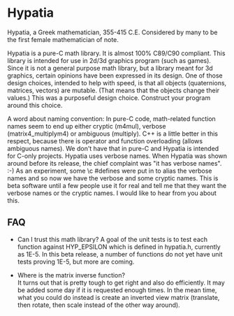Hypatia
=======

Hypatia, a Greek mathematician, 355-415 C.E. Considered by many to be the first female mathematician of note.

Hypatia is a pure-C math library.  It is almost 100% C89/C90 compliant.  This library is intended for use in 2d/3d graphics program (such as games).  Since it is not a general purpose math library, but a library meant for 3d graphics, certain opinions have been expressed in its design.  One of those design choices, intended to help with speed, is that all objects (quaternions, matrices, vectors) are mutable.  (That means that the objects change their values.)  This was a purposeful design choice. Construct your program around this choice.

A word about naming convention:  In pure-C code, math-related function names seem to end up either cryptic (m4mul), verbose (matrix4_multiplym4) or ambiguous (multiply).  C++ is a little better in this respect, because there is operator and function overloading (allows ambiguous names).  We don't have that in pure-C and Hypatia is intended for C-only projects.  Hypatia uses verbose names.  When Hypatia was shown around before its release, the chief complaint was "it has verbose names".  :-)  As an experiment, some \c \#defines were put in to alias the verbose names and so now we have the verbose and some cryptic names.  This is beta software until a few people use it for real and tell me that they want the verbose names or the cryptic names.  I would like to hear from you about this.


FAQ
---

- Can I trust this math library?
A goal of the unit tests is to test each function against HYP_EPSILON which is defined in hypatia.h, currently as 1E-5.  In this beta release, a number of functions do not yet have unit tests proving 1E-5, but more are coming.

- Where is the matrix inverse function?  
It turns out that is pretty tough to get right and also do efficiently. It may be added some day if it is requested enough times.  In the mean time, what you could do instead is create an inverted view matrix (translate, then rotate, then scale instead of the other way around).



